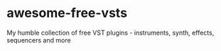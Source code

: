 # awesome-free-vsts
My humble collection of free VST plugins - instruments, synth, effects, sequencers and more
